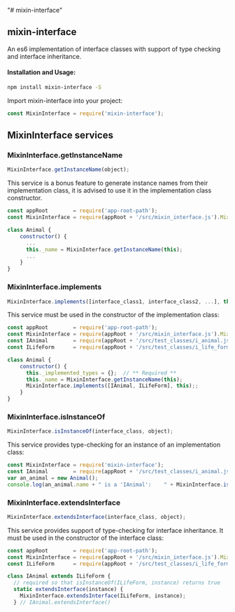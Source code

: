 "# mixin-interface" 
## mixin-interface

An es6 implementation of interface classes with support of type checking and interface inheritance.

#### Installation and Usage:

```bash
npm install mixin-interface -S
```

Import mixin-interface into your project:

```javascript
const MixinInterface = require('mixin-interface');
```

## MixinInterface services

### MixinInterface.getInstanceName
```javascript
MixinInterface.getInstanceName(object);
```

This service is a bonus feature to generate instance names from their implementation class, it is advised to use it in the implementation class constructor.

```javascript
const appRoot        = require('app-root-path');
const MixinInterface = require(appRoot + '/src/mixin_interface.js').MixinInterface;

class Animal {
	constructor() {
      ...
      this._name = MixinInterface.getInstanceName(this);
      ...
	}
}
```

### MixinInterface.implements
```javascript
MixinInterface.implements([interface_class1, interface_class2, ...], this);
```

This service must be used in the constructor of the implementation class:

```javascript
const appRoot        = require('app-root-path');
const MixinInterface = require(appRoot + '/src/mixin_interface.js').MixinInterface;
const IAnimal        = require(appRoot + '/src/test_classes/i_animal.js').IAnimal;
const ILifeForm      = require(appRoot + '/src/test_classes/i_life_form.js').ILifeForm;

class Animal {
	constructor() {
      this._implemented_types = {};  // ** Required **
      this._name = MixinInterface.getInstanceName(this);
      MixinInterface.implements([IAnimal, ILifeForm], this);;
	}
}
```

### MixinInterface.isInstanceOf
```javascript
MixinInterface.isInstanceOf(interface_class, object);
```

This service provides type-checking for an instance of an implementation class:

```javascript
const MixinInterface = require('mixin-interface');
const IAnimal        = require(appRoot + '/src/test_classes/i_animal.js').IAnimal;
var an_animal = new Animal();
console.log(an_animal.name + " is a 'IAnimal':    " + MixinInterface.isInstanceOf(IAnimal, an_animal))
```

### MixinInterface.extendsInterface
```javascript
MixinInterface.extendsInterface(interface_class, object);
```

This service provides support of type-checking for interface inheritance. It must be used in the constructor of the interface class:

```javascript
const appRoot        = require('app-root-path');
const MixinInterface = require(appRoot + '/src/mixin_interface.js').MixinInterface;
const ILifeForm      = require(appRoot + '/src/test_classes/i_life_form.js').ILifeForm;

class IAnimal extends ILifeForm {
  // required so that isInstanceOf(ILifeForm, instance) returns true
  static extendsInterface(instance) {
    MixinInterface.extendsInterface(ILifeForm, instance);
  } // IAnimal.extendsInterface()
```